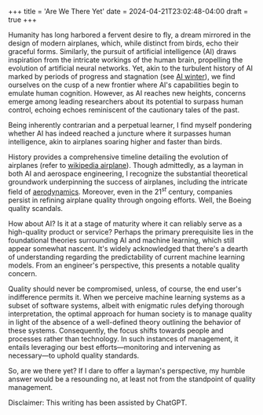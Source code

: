 +++
title = 'Are We There Yet'
date = 2024-04-21T23:02:48-04:00
draft = true
+++

Humanity has long harbored a fervent desire to fly, a dream mirrored in the design of modern airplanes, which, while distinct from birds, echo their graceful forms. Similarly, the pursuit of artificial intelligence (AI) draws inspiration from the intricate workings of the human brain, propelling the evolution of artificial neural networks. Yet, akin to the turbulent history of AI marked by periods of progress and stagnation (see [AI winter](https://en.wikipedia.org/wiki/AI_winter)), we find ourselves on the cusp of a new frontier where AI's capabilities begin to emulate human cognition. However, as AI reaches new heights, concerns emerge among leading researchers about its potential to surpass human control, echoing echoes reminiscent of the cautionary tales of the past.

Being inherently contrarian and a perpetual learner, I find myself pondering whether AI has indeed reached a juncture where it surpasses human intelligence, akin to airplanes soaring higher and faster than birds.

History provides a comprehensive timeline detailing the evolution of airplanes (refer to [wikipedia airplane](https://en.wikipedia.org/wiki/Airplane)). Though admittedly, as a layman in both AI and aerospace engineering, I recognize the substantial theoretical groundwork underpinning the success of airplanes, including the intricate field of [aerodynamics](https://en.wikipedia.org/wiki/Aerodynamics). Moreover, even in the $21^{st}$ century, companies persist in refining airplane quality through ongoing efforts. Well, the Boeing quality scandals. 

How about AI? Is it at a stage of maturity where it can reliably serve as a high-quality product or service? Perhaps the primary prerequisite lies in the foundational theories surrounding AI and machine learning, which still appear somewhat nascent. It's widely acknowledged that there's a dearth of understanding regarding the predictability of current machine learning models. From an engineer's perspective, this presents a notable quality concern.

Quality should never be compromised, unless, of course, the end user's indifference permits it. When we perceive machine learning systems as a subset of software systems, albeit with enigmatic rules defying thorough interpretation, the optimal approach for human society is to manage quality in light of the absence of a well-defined theory outlining the behavior of these systems. Consequently, the focus shifts towards people and processes rather than technology. In such instances of management, it entails leveraging our best efforts—monitoring and intervening as necessary—to uphold quality standards.

So, are we there yet? If I dare to offer a layman's perspective, my humble answer would be a resounding no, at least not from the standpoint of quality management.

Disclaimer: This writing has been assisted by ChatGPT.

